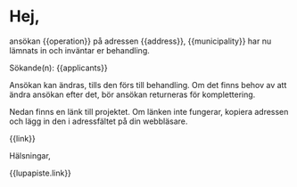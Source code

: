 # Hej, 

ansökan {{operation}} på adressen {{address}}, {{municipality}} har nu
lämnats in och inväntar er behandling.

Sökande(n): {{applicants}}

Ansökan kan ändras, tills den förs till behandling. Om det finns behov
av att ändra ansökan efter det, bör ansökan returneras för
komplettering.

Nedan finns en länk till projektet. Om länken inte fungerar, kopiera
adressen och lägg in den i adressfältet på din webbläsare.

{{link}}

Hälsningar, 

{{lupapiste.link}}
